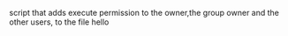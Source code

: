 script that adds execute permission to the owner,the group owner and the other users, to the file hello
